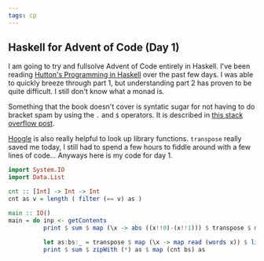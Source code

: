 ```yaml
---
tags: cp
---
```


## Haskell for Advent of Code (Day 1)

I am going to try and fullsolve Advent of Code entirely in Haskell. I've been reading [Hutton's Programming in Haskell](https://www.files.nochill.in/books/haskek/Programming%20in%20Haskell%202nd%20edition%20(%20PDFDrive%20).pdf) over the past few days. I was able to quickly breeze through part 1, but understanding part 2 has proven to be quite difficult. I still don't know what a monad is.

Something that the book doesn't cover is syntatic sugar for not having to do bracket spam by using the `.` and `$` operators. It is described in [this stack overflow post](https://stackoverflow.com/questions/940382/what-is-the-difference-between-dot-and-dollar-sign).

[Hoogle](https://hoogle.haskell.org/) is also really helpful to look up library functions. `transpose` really saved me today, I still had to spend a few hours to fiddle around with a few lines of code... Anyways here is my code for day 1.

```haskell
import System.IO
import Data.List

cnt :: [Int] -> Int -> Int
cnt as v = length ( filter (== v) as )

main :: IO()
main = do inp <- getContents
          print $ sum $ map (\x -> abs ((x!!0)-(x!!1))) $ transpose $ map sort $ transpose $ map (\x -> map read (words x)) $ lines inp
          
          let as:bs:_ = transpose $ map (\x -> map read (words x)) $ lines inp
          print $ sum $ zipWith (*) as $ map (cnt bs) as
```
